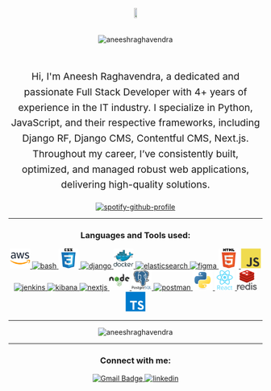 <br/>
<div align="center">
    <img src="https://static.vecteezy.com/system/resources/thumbnails/029/711/176/small_2x/developer-with-ai-generated-free-png.png" align="center" style="width: 10%; height: 10%;" />
    <br><br/>
    <p> <img src="https://komarev.com/ghpvc/?username=aneeshraghavendra&label=Profile%20views&color=0e75b6&style=flat-square" alt="aneeshraghavendra" /> </p>
</div>
<br/>  

<div align="center" style="font-size: 1.2rem; line-height: 1.6; margin-bottom: 20px;">
    <p>
        Hi, I'm Aneesh Raghavendra, a dedicated and passionate Full Stack Developer with 4+ years of experience in the IT industry. 
        I specialize in Python, JavaScript, and their respective frameworks, including Django RF, Django CMS, Contentful CMS,
        Next.js. Throughout my career, I’ve consistently built, optimized, and managed robust web applications, delivering high-quality solutions.
    </p>
</div>

<p align="center">
    <a href="https://spotify-github-profile.kittinanx.com/api/view?uid=rw34lwh68io7wnov879tvg488&redirect=true">
    <img src="https://spotify-github-profile.kittinanx.com/api/view?uid=rw34lwh68io7wnov879tvg488&cover_image=false&theme=novatorem&show_offline=false&background_color=121212&interchange=false&bar_color=4fb14e&bar_color_cover=true" alt="spotify-github-profile"/>
</a>
</p>

---

<h3 align="center">Languages and Tools used:</h3>
<p align="center"> 
  <a href="https://aws.amazon.com" target="_blank" rel="noreferrer"> <img src="https://raw.githubusercontent.com/devicons/devicon/master/icons/amazonwebservices/amazonwebservices-original-wordmark.svg" alt="aws" width="40" height="40"/> </a> 
  <a href="https://www.gnu.org/software/bash/" target="_blank" rel="noreferrer"> <img src="https://www.vectorlogo.zone/logos/gnu_bash/gnu_bash-icon.svg" alt="bash" width="40" height="40"/> </a> 
  <a href="https://www.w3schools.com/css/" target="_blank" rel="noreferrer"> <img src="https://raw.githubusercontent.com/devicons/devicon/master/icons/css3/css3-original-wordmark.svg" alt="css3" width="40" height="40"/> </a> 
  <a href="https://www.djangoproject.com/" target="_blank" rel="noreferrer"> <img src="https://cdn.worldvectorlogo.com/logos/django.svg" alt="django" width="40" height="40"/> </a> 
  <a href="https://www.docker.com/" target="_blank" rel="noreferrer"> <img src="https://raw.githubusercontent.com/devicons/devicon/master/icons/docker/docker-original-wordmark.svg" alt="docker" width="40" height="40"/> </a> 
  <a href="https://www.elastic.co" target="_blank" rel="noreferrer"> <img src="https://www.vectorlogo.zone/logos/elastic/elastic-icon.svg" alt="elasticsearch" width="40" height="40"/> </a> 
  <a href="https://www.figma.com/" target="_blank" rel="noreferrer"> <img src="https://www.vectorlogo.zone/logos/figma/figma-icon.svg" alt="figma" width="40" height="40"/> </a> 
  <a href="https://www.w3.org/html/" target="_blank" rel="noreferrer"> <img src="https://raw.githubusercontent.com/devicons/devicon/master/icons/html5/html5-original-wordmark.svg" alt="html5" width="40" height="40"/> </a> 
  <a href="https://developer.mozilla.org/en-US/docs/Web/JavaScript" target="_blank" rel="noreferrer"> <img src="https://raw.githubusercontent.com/devicons/devicon/master/icons/javascript/javascript-original.svg" alt="javascript" width="40" height="40"/> </a> 
  <a href="https://www.jenkins.io" target="_blank" rel="noreferrer"> <img src="https://www.vectorlogo.zone/logos/jenkins/jenkins-icon.svg" alt="jenkins" width="40" height="40"/> </a> 
  <a href="https://www.elastic.co/kibana" target="_blank" rel="noreferrer"> <img src="https://www.vectorlogo.zone/logos/elasticco_kibana/elasticco_kibana-icon.svg" alt="kibana" width="40" height="40"/> </a> 
  <a href="https://nextjs.org/" target="_blank" rel="noreferrer"> <img src="https://cdn.worldvectorlogo.com/logos/nextjs-2.svg" alt="nextjs" width="40" height="40"/> </a> 
  <a href="https://nodejs.org" target="_blank" rel="noreferrer"> <img src="https://raw.githubusercontent.com/devicons/devicon/master/icons/nodejs/nodejs-original-wordmark.svg" alt="nodejs" width="40" height="40"/> </a> 
  <a href="https://www.postgresql.org" target="_blank" rel="noreferrer"> <img src="https://raw.githubusercontent.com/devicons/devicon/master/icons/postgresql/postgresql-original-wordmark.svg" alt="postgresql" width="40" height="40"/> </a> 
  <a href="https://postman.com" target="_blank" rel="noreferrer"> <img src="https://www.vectorlogo.zone/logos/getpostman/getpostman-icon.svg" alt="postman" width="40" height="40"/> </a> 
  <a href="https://www.python.org" target="_blank" rel="noreferrer"> <img src="https://raw.githubusercontent.com/devicons/devicon/master/icons/python/python-original.svg" alt="python" width="40" height="40"/> </a> 
  <a href="https://reactjs.org/" target="_blank" rel="noreferrer"> <img src="https://raw.githubusercontent.com/devicons/devicon/master/icons/react/react-original-wordmark.svg" alt="react" width="40" height="40"/> </a> 
  <a href="https://redis.io" target="_blank" rel="noreferrer"> <img src="https://raw.githubusercontent.com/devicons/devicon/master/icons/redis/redis-original-wordmark.svg" alt="redis" width="40" height="40"/> </a> 
  <a href="https://www.typescriptlang.org/" target="_blank" rel="noreferrer"> <img src="https://raw.githubusercontent.com/devicons/devicon/master/icons/typescript/typescript-original.svg" alt="typescript" width="40" height="40"/> </a> 
</p>

---

<p align="center">
  <img src="https://github-readme-streak-stats.herokuapp.com/?user=aneeshraghavendra&theme=highcontrast" alt="aneeshraghavendra" width="450" />
</p>

---

<h3 align="center">Connect with me:</h3>

<div align="center">
  <a href="mailto:aneeshraghavendra85@gmail.com" target="_blank">
    <img src="https://img.shields.io/badge/-Gmail-c14438?style=for-the-badge&logo=Gmail&logoColor=white" 
         alt="Gmail Badge" style="margin-bottom: 5px; height:27px;" />
  </a>
  <a href="https://linkedin.com/in/aneesh-raghavendra" target="_blank">
  <img src=https://img.shields.io/badge/linkedin-%231E77B5.svg?&style=for-the-badge&logo=linkedin&logoColor=white alt=linkedin style="margin-bottom: 5px;" />
  </a>
</div>
